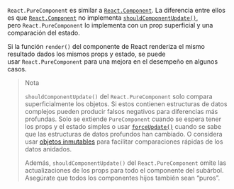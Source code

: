`React.PureComponent` es similar a [`React.Component`](https://es.reactjs.org/docs/react-api.html#reactcomponent). La diferencia entre ellos es que [`React.Component`](https://es.reactjs.org/docs/react-api.html#reactcomponent) no implementa [`shouldComponentUpdate()`](https://es.reactjs.org/docs/react-component.html#shouldcomponentupdate), pero `React.PureComponent` lo implementa con un prop superficial y una comparación del estado.

Si la función `render()` del componente de React renderiza el mismo resultado dados los mismos props y estado, se puede usar `React.PureComponent` para una mejora en el desempeño en algunos casos.

> Nota
> 
> `shouldComponentUpdate()` del `React.PureComponent` solo compara superficialmente los objetos. Si estos contienen estructuras de datos complejos pueden producir falsos negativos para diferencias más profundas. Solo se extiende `PureComponent` cuando se espera tener los props y el estado simples o usar [`forceUpdate()`](https://es.reactjs.org/docs/react-component.html#forceupdate) cuando se sabe que las estructuras de datos profundos han cambiado. O considera usar [objetos inmutables](https://immutable-js.com/) para facilitar comparaciones rápidas de los datos anidados.
> 
> Además, `shouldComponentUpdate()` del `React.PureComponent` omite las actualizaciones de los props para todo el componente del subárbol. Asegúrate que todos los componentes hijos también sean “puros”.
